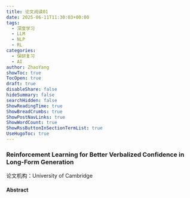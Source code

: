 ```yaml
---
title: 论文阅读01
date: 2025-06-11T11:30:03+00:00
tags:
  - 深度学习
  - LLM
  - NLP
  - RL
categories:
  - 保研复习
  - AI
author: ZhaoYang
showToc: true
TocOpen: true
draft: true
disableShare: false
hideSummary: false
searchHidden: false
ShowReadingTime: true
ShowBreadCrumbs: true
ShowPostNavLinks: true
ShowWordCount: true
ShowRssButtonInSectionTermList: true
UseHugoToc: true
---
```



### Reinforcement Learning for Better Verbalized Confidence in Long-Form Generation

论文机构：University of Cambridge


#### Abstract

